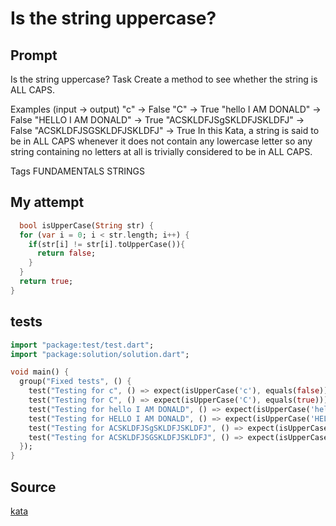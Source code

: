 # Is the string uppercase?

## Prompt

Is the string uppercase?
Task
Create a method to see whether the string is ALL CAPS.

Examples (input -> output)
"c" -> False
"C" -> True
"hello I AM DONALD" -> False
"HELLO I AM DONALD" -> True
"ACSKLDFJSgSKLDFJSKLDFJ" -> False
"ACSKLDFJSGSKLDFJSKLDFJ" -> True
In this Kata, a string is said to be in ALL CAPS whenever it does not contain any lowercase letter so any string containing no letters at all is trivially considered to be in ALL CAPS.

Tags
FUNDAMENTALS STRINGS

## My attempt

```dart
  bool isUpperCase(String str) {
  for (var i = 0; i < str.length; i++) {
    if(str[i] != str[i].toUpperCase()){
      return false;
    }
  }
  return true;
}
```

## tests

```dart
import "package:test/test.dart";
import "package:solution/solution.dart";

void main() {
  group("Fixed tests", () {
    test("Testing for c", () => expect(isUpperCase('c'), equals(false)));
    test("Testing for C", () => expect(isUpperCase('C'), equals(true)));
    test("Testing for hello I AM DONALD", () => expect(isUpperCase('hello I AM DONALD'), equals(false)));
    test("Testing for HELLO I AM DONALD", () => expect(isUpperCase('HELLO I AM DONALD'), equals(true)));
    test("Testing for ACSKLDFJSgSKLDFJSKLDFJ", () => expect(isUpperCase('ACSKLDFJSgSKLDFJSKLDFJ'), equals(false)));
    test("Testing for ACSKLDFJSGSKLDFJSKLDFJ", () => expect(isUpperCase('ACSKLDFJSGSKLDFJSKLDFJ'), equals(true)));
  });
}

```

## Source

[kata](https://www.codewars.com/kata/56cd44e1aa4ac7879200010b/train/dart)
